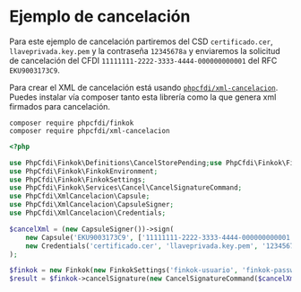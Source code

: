 # Ejemplo de cancelación

Para este ejemplo de cancelación partiremos del CSD `certificado.cer`,
`llaveprivada.key.pem` y la contraseña `12345678a` y enviaremos la solicitud
de cancelación del CFDI `11111111-2222-3333-4444-000000000001` del RFC `EKU9003173C9`.

Para crear el XML de cancelación está usando [`phpcfdi/xml-cancelacion`](https://github.com/phpcfdi/xml-cancelacion).
Puedes instalar vía composer tanto esta librería como la que genera xml firmados para cancelación.

```shell
composer require phpcfdi/finkok
composer require phpcfdi/xml-cancelacion
```

```php
<?php

use PhpCfdi\Finkok\Definitions\CancelStorePending;use PhpCfdi\Finkok\Finkok;
use PhpCfdi\Finkok\FinkokEnvironment;
use PhpCfdi\Finkok\FinkokSettings;
use PhpCfdi\Finkok\Services\Cancel\CancelSignatureCommand;
use PhpCfdi\XmlCancelacion\Capsule;
use PhpCfdi\XmlCancelacion\CapsuleSigner;
use PhpCfdi\XmlCancelacion\Credentials;

$cancelXml = (new CapsuleSigner())->sign(
    new Capsule('EKU9003173C9', ['11111111-2222-3333-4444-000000000001'], new DateTimeImmutable()),
    new Credentials('certificado.cer', 'llaveprivada.key.pem', '12345678a')
);

$finkok = new Finkok(new FinkokSettings('finkok-usuario', 'finkok-password', FinkokEnvironment::makeProduction()));
$result = $finkok->cancelSignature(new CancelSignatureCommand($cancelXml, CancelStorePending::no()));
```
